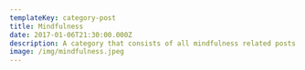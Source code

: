 ```yaml
---
templateKey: category-post
title: Mindfulness
date: 2017-01-06T21:30:00.000Z
description: A category that consists of all mindfulness related posts
image: /img/mindfulness.jpeg
---
```

